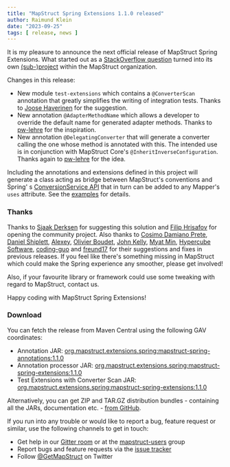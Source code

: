 ```yaml
---
title: "MapStruct Spring Extensions 1.1.0 released"
author: Raimund Klein
date: "2023-09-25"
tags: [ release, news ]
---
```


It is my pleasure to announce the next official release of MapStruct Spring Extensions.
What started out as a [StackOverflow question](https://stackoverflow.com/q/58081224/3361467) turned into its
own [(sub-)project](https://github.com/mapstruct/mapstruct-spring-extensions) within the MapStruct organization.

Changes in this release:

- New module `test-extensions` which contains a `@ConverterScan` annotation that greatly simplifies the writing of integration tests. Thanks to [Joose Haverinen](https://github.com/joosehav) for the suggestion.
- New annotation `@AdapterMethodName` which allows a developer to override the default name for generated adapter methods. Thanks to [pw-lehre](https://github.com/pw-lehre) for the inspiration.
- New annotation `@DelegatingConverter` that will generate a converter calling the one whose method is annotated with this. The intended use is in conjunction with MapStruct Core's `@InheritInverseConfiguration`. Thanks again to [pw-lehre](https://github.com/pw-lehre) for the idea.

Including the annotations and extensions defined in this project will generate a class acting as bridge between
MapStruct's conventions and Spring'
s [ConversionService API](https://docs.spring.io/spring-framework/docs/current/reference/html/core.html#core-convert-ConversionService-API)
that in turn can be added to any Mapper's `uses` attribute. See
the [examples](https://github.com/mapstruct/mapstruct-spring-extensions/tree/master/examples) for details.

<!--more-->

### Thanks

Thanks to [Sjaak Derksen](https://github.com/sjaakd) for suggesting this solution
and [Filip Hrisafov](https://github.com/filiphr) for opening the community project.
Also thanks
to [Cosimo Damiano Prete](https://github.com/cdprete), [Daniel Shiplett](https://github.com/danielshiplett), [Alexey](https://github.com/PRIESt512), [Olivier Boudet](https://github.com/olivierboudet), [John Kelly](https://github.com/postalservice14), [Myat Min](https://github.com/myatmin), [Hypercube Software](https://github.com/hypercube-software), [coding-guo](https://github.com/coding-guo)
and [freund17](https://github.com/freund17) for their suggestions and fixes in previous releases.
If you feel like there's something missing in MapStruct which could make the Spring experience any smoother, please get
involved!

Also, if your favourite library or framework could use some tweaking with regard to MapStruct, contact us.

Happy coding with MapStruct Spring Extensions!

### Download

You can fetch the release from Maven Central using the following GAV coordinates:

* Annotation
  JAR: [org.mapstruct.extensions.spring:mapstruct-spring-annotations:1.1.0](http://search.maven.org/#artifactdetails|org.mapstruct.extensions.spring|mapstruct-spring-annotations|1.1.0|jar)
* Annotation processor
  JAR: [org.mapstruct.extensions.spring:mapstruct-spring-extensions:1.1.0](http://search.maven.org/#artifactdetails|org.mapstruct.extensions.spring|mapstruct-spring-extensions|1.1.0|jar)
* Test Extensions with Converter Scan
  JAR: [org.mapstruct.extensions.spring:mapstruct-spring-extensions:1.1.0](http://search.maven.org/#artifactdetails|org.mapstruct.extensions.spring|mapstruct-spring-test-extensions|1.1.0|jar)

Alternatively, you can get ZIP and TAR.GZ distribution bundles - containing all the JARs, documentation
etc. - [from GitHub](https://github.com/mapstruct/mapstruct-spring-extensions/releases/tag/v1.1.0).

If you run into any trouble or would like to report a bug, feature request or similar, use the following channels to get
in touch:

* Get help in our [Gitter room](https://gitter.im/mapstruct/mapstruct-users) or at
  the [mapstruct-users](https://groups.google.com/forum/?fromgroups#!forum/mapstruct-users) group
* Report bugs and feature requests via
  the [issue tracker](https://github.com/mapstruct/mapstruct-spring-extensions/issues)
* Follow [@GetMapStruct](https://twitter.com/GetMapStruct) on Twitter
